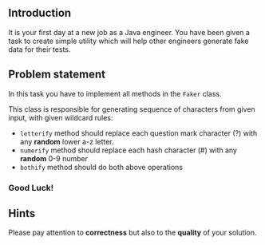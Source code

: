 ## Introduction

It is your first day at a new job as a Java engineer.
You have been given a task to create simple utility which will help other engineers generate fake data for their tests.

## Problem statement
In this task you have to implement all methods in the `Faker` class.

This class is responsible for generating sequence of characters from given input, with given wildcard rules:
- `letterify` method should replace each question mark character (?) with any **random** lower a-z letter.
- `numerify` method should replace each hash character (#) with any **random** 0-9 number
- `bothify` method should do both above operations

### Good Luck!

## Hints
Please pay attention to **correctness** but also to the **quality** of your solution.
